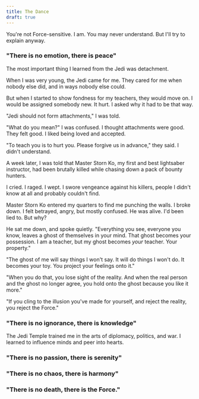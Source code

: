 ```yaml
---
title: The Dance
draft: true
---
```


You're not Force-sensitive. I am.
You may never understand.
But I'll try to explain anyway.

### "There is no emotion, there is peace"

The most important thing I learned from the Jedi was detachment.

When I was very young, the Jedi came for me.
They cared for me when nobody else did, and in ways nobody else could.

But when I started to show fondness for my teachers, they would move on.
I would be assigned somebody new.
It hurt. I asked why it had to be that way.

"Jedi should not form attachments," I was told.

"What do you mean?" I was confused.
I thought attachments were good.
They felt good. I liked being loved and accepted.

"To teach you is to hurt you. Please forgive us in advance," they said.
I didn't understand.

A week later, I was told that Master Storn Ko,
my first and best lightsaber instructor, had been brutally killed
while chasing down a pack of bounty hunters.

I cried. I raged. I wept. I swore vengeance against his killers,
people I didn't know at all and probably couldn't find.

Master Storn Ko entered my quarters to find me punching the walls.
I broke down. I felt betrayed, angry, but mostly confused.
He was alive. I'd been lied to. But why?

He sat me down, and spoke quietly.
"Everything you see, everyone you know,
leaves a ghost of themselves in your mind.
That ghost becomes your possession.
I am a teacher, but my ghost becomes _your_ teacher. Your property."

"The ghost of me will say things I won't say.
It will do things I won't do.
It becomes your toy.
You project your feelings onto it."

"When you do that, you lose sight of the reality.
And when the real person and the ghost no longer agree,
you hold onto the ghost because you like it more."

"If you cling to the illusion you've made for yourself,
and reject the reality, you reject the Force."

### "There is no ignorance, there is knowledge"

The Jedi Temple trained me in the arts of diplomacy, politics, and war.
I learned to influence minds and peer into hearts.



### "There is no passion, there is serenity"



### "There is no chaos, there is harmony"

### "There is no death, there is the Force."
